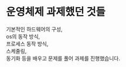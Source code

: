 # 운영체제 과제했던 것들

기본적인 하드웨어의 구성,<br>
os의 동작 방식,<br>
프로세스 동작 방식,<br>
스케줄링,<br>
동기화 등을 배우고 문제를 풀어 과제를 진행했습니다.
